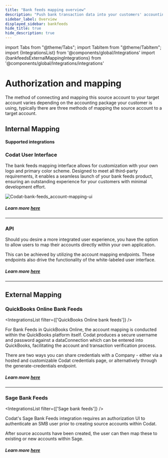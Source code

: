 ```yaml
---
title: "Bank feeds mapping overview"
description: "Push bank transaction data into your customers' accounting platforms with an automated feed."
sidebar_label: Overview
displayed_sidebar: bankfeeds
hide_title: true
hide_description: true
---
```


import Tabs from "@theme/Tabs";
import TabItem from "@theme/TabItem";
import {IntegrationsList} from '@components/global/Integrations'
import {bankfeedsExternalMappingIntegrations} from '@components/global/Integrations/integrations'


# Authorization and mapping

The method of connecting and mapping this source account to your target account varies depending on the accounting package your customer is using, typically there are three methods of mapping the source account to a target account.

## Internal Mapping

#### Supported integrations
<IntegrationsList integrations={bankfeedsExternalMappingIntegrations}/>

### Codat User Interface

The bank feeds mapping interface allows for customization with your own logo and primary color scheme. Designed to meet all third-party requirements, it enables a seamless launch of your bank feeds product, ensuring an outstanding experience for your customers with minimal development effort.

![Codat-bank-feeds_account-mapping-ui](/img/bank-feeds/mappingUi.png "Codat-provided account mapping UI")


##### Learn more [here](/bank-feeds/mapping/codat-ui)

---

### API

Should you desire a more integrated user experience, you have the option to allow users to map their accounts directly within your own application.

This can be achieved by utilizing the account mapping endpoints. These endpoints also drive the functionality of the white-labeled user interface. 


##### Learn more [here](/bank-feeds/mapping/api-mapping)

---

## External Mapping

### QuickBooks Online Bank Feeds

<IntegrationsList filter={['QuickBooks Online bank feeds']} />

For Bank Feeds in QuickBooks Online, the account mapping is conducted within the QuickBooks platform itself. Codat produces a secure username and password against a dataConnection which can be entered into QuickBooks, facilitating the account and transaction verification process.

There are two ways you can share credentials with a Company - either via a hosted and customizable Codat credentials page, or alternatively through the generate-credentials endpoint.


##### Learn more [here](/bank-feeds/mapping/qbo-mapping)

---

### Sage Bank Feeds

<IntegrationsList filter={['Sage bank feeds']} />

Codat's Sage Bank Feeds integration requires an authorization UI to authenticate an SMB user prior to creating source accounts within Codat.

After source accounts have been created, the user can then map these to existing or new accounts within Sage.

##### Learn more [here](/bank-feeds/mapping/sage-mapping)



